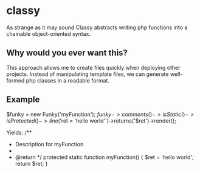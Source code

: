 classy
======

As strange as it may sound Classy abstracts writing php functions into a chainable object-oriented syntax.

Why would you ever want this?
-------------------
This approach allows me to create files quickly when deploying other projects. Instead of manipulating template files, we can generate well-formed php classes in a readable format.

Example
----------------
$funky = new Funky('myFunction');
$funky->comments()->isStatic()->isProtected()->line('$ret = \'hello world\'')->returns('$ret')->render();

Yields:
/**
 * Description for myFunction
 *
 * @return
 */
protected static function myFunction()
{
  $ret = 'hello world';
  return $ret;
}
